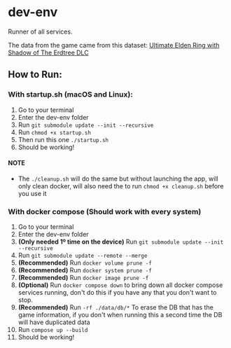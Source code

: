 # dev-env
Runner of all services. 

The data from the game came from this dataset: [Ultimate Elden Ring with Shadow of The Erdtree DLC](https://www.kaggle.com/datasets/pedroaltobelli/ultimate-elden-ring-with-shadow-of-the-erdtree-dlc)

## How to Run:

### With startup.sh (macOS and Linux):

1. Go to your terminal
2. Enter the dev-env folder
3. Run `git submodule update --init --recursive`
4. Run  `chmod +x startup.sh`
5. Then run this one `./startup.sh`
6. Should be working!

#### NOTE

* The `./cleanup.sh` will do the same but without launching the app, will only clean docker, will also need the to run `chmod +x cleanup.sh` before you use it

### With docker compose (Should work with every system)

1. Go to your terminal
2. Enter the dev-env folder
3. **(Only needed 1º time  on the device)** Run `git submodule update --init --recursive`
4. Run `git submodule update --remote --merge`
5. **(Recommended)** Run `docker volume prune -f`
6. **(Recommended)** Run `docker system prune -f`
7. **(Recommended)** Run `docker image prune -f`
8. **(Optional)** Run `docker compose down` to bring down all docker compose services running, don't do this if you have any that you don't want to stop. 
9. **(Recommended)** Run `-rf ./data/db/*` To erase the DB that has the game information, if you don't when running this a second time the DB will have duplicated data
10. Run `compose up --build`
11. Should be working!
